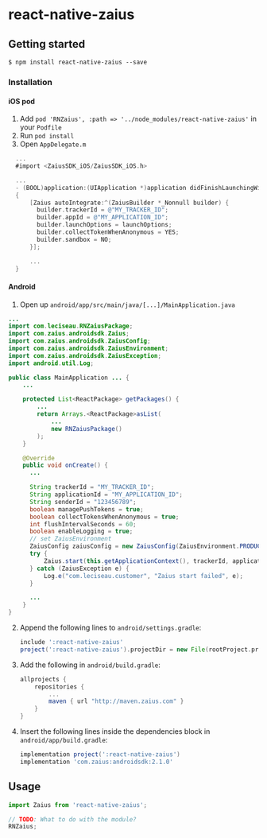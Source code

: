 # react-native-zaius

## Getting started

`$ npm install react-native-zaius --save`

### Installation

#### iOS pod

1. Add `pod 'RNZaius', :path => '../node_modules/react-native-zaius'` in your `Podfile`
2. Run `pod install`
3. Open `AppDelegate.m`
  ```objective-c
    ...
    #import <ZaiusSDK_iOS/ZaiusSDK_iOS.h>

    ...
    - (BOOL)application:(UIApplication *)application didFinishLaunchingWithOptions:(NSDictionary *)launchOptions
    {
        [Zaius autoIntegrate:^(ZaiusBuilder *_Nonnull builder) {
          builder.trackerId = @"MY_TRACKER_ID";
          builder.appId = @"MY_APPLICATION_ID";
          builder.launchOptions = launchOptions;
          builder.collectTokenWhenAnonymous = YES;
          builder.sandbox = NO;
        }];

        ...
    }
  ```

#### Android

1. Open up `android/app/src/main/java/[...]/MainApplication.java`
  ```java
  ...
  import com.leciseau.RNZaiusPackage;
  import com.zaius.androidsdk.Zaius;
  import com.zaius.androidsdk.ZaiusConfig;
  import com.zaius.androidsdk.ZaiusEnvironment;
  import com.zaius.androidsdk.ZaiusException;
  import android.util.Log;

  public class MainApplication ... {
      ...

      protected List<ReactPackage> getPackages() {
          ...
          return Arrays.<ReactPackage>asList(
              ...
              new RNZaiusPackage()
          );
      }

      @Override
      public void onCreate() {
        ...

        String trackerId = "MY_TRACKER_ID";
        String applicationId = "MY_APPLICATION_ID";
        String senderId = "123456789";
        boolean managePushTokens = true;
        boolean collectTokensWhenAnonymous = true;
        int flushIntervalSeconds = 60;
        boolean enableLogging = true;
        // set ZaiusEnvironment
        ZaiusConfig zaiusConfig = new ZaiusConfig(ZaiusEnvironment.PRODUCTION, managePushTokens, flushIntervalSeconds, collectTokensWhenAnonymous);
        try {
            Zaius.start(this.getApplicationContext(), trackerId, applicationId, senderId, zaiusConfig);
        } catch (ZaiusException e) {
            Log.e("com.leciseau.customer", "Zaius start failed", e);
        }

        ...
      }
  }

  ```
2. Append the following lines to `android/settings.gradle`:
  	```gradle
  	include ':react-native-zaius'
  	project(':react-native-zaius').projectDir = new File(rootProject.projectDir, 	'../node_modules/react-native-zaius/android')
  	```
3. Add the following in `android/build.gradle`:
    ```gradle
    allprojects {
        repositories {
            ...
            maven { url "http://maven.zaius.com" }
        }
    }
  	```
4. Insert the following lines inside the dependencies block in `android/app/build.gradle`:
  	```gradle
    implementation project(':react-native-zaius')
    implementation 'com.zaius:androidsdk:2.1.0'
  	```

## Usage
```javascript
import Zaius from 'react-native-zaius';

// TODO: What to do with the module?
RNZaius;
```
